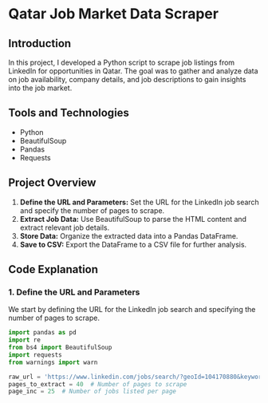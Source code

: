 # Qatar Job Market Data Scraper

## Introduction
In this project, I developed a Python script to scrape job listings from LinkedIn for opportunities in Qatar. The goal was to gather and analyze data on job availability, company details, and job descriptions to gain insights into the job market.

## Tools and Technologies
- Python
- BeautifulSoup
- Pandas
- Requests

## Project Overview
1. **Define the URL and Parameters:** Set the URL for the LinkedIn job search and specify the number of pages to scrape.
2. **Extract Job Data:** Use BeautifulSoup to parse the HTML content and extract relevant job details.
3. **Store Data:** Organize the extracted data into a Pandas DataFrame.
4. **Save to CSV:** Export the DataFrame to a CSV file for further analysis.

## Code Explanation

### 1. Define the URL and Parameters
We start by defining the URL for the LinkedIn job search and specifying the number of pages to scrape.

```python
import pandas as pd
import re
from bs4 import BeautifulSoup
import requests
from warnings import warn

raw_url = 'https://www.linkedin.com/jobs/search/?geoId=104170880&keywords=%20&location=Qatar'
pages_to_extract = 40  # Number of pages to scrape
page_inc = 25  # Number of jobs listed per page
